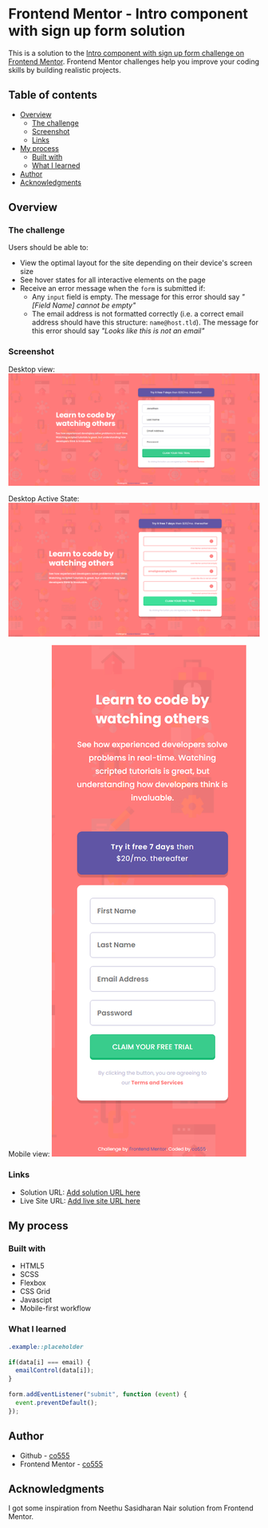 # Frontend Mentor - Intro component with sign up form solution

This is a solution to the [Intro component with sign up form challenge on Frontend Mentor](https://www.frontendmentor.io/challenges/intro-component-with-signup-form-5cf91bd49edda32581d28fd1). Frontend Mentor challenges help you improve your coding skills by building realistic projects. 

## Table of contents

- [Overview](#overview)
  - [The challenge](#the-challenge)
  - [Screenshot](#screenshot)
  - [Links](#links)
- [My process](#my-process)
  - [Built with](#built-with)
  - [What I learned](#what-i-learned)
- [Author](#author)
- [Acknowledgments](#acknowledgments)

## Overview

### The challenge

Users should be able to:

- View the optimal layout for the site depending on their device's screen size
- See hover states for all interactive elements on the page
- Receive an error message when the `form` is submitted if:
  - Any `input` field is empty. The message for this error should say *"[Field Name] cannot be empty"*
  - The email address is not formatted correctly (i.e. a correct email address should have this structure: `name@host.tld`). The message for this error should say *"Looks like this is not an email"*

### Screenshot

Desktop view:
![](./design/co555_intro-component-with-signup-form_desktop.png)

Desktop Active State:
![](./design/co555_intro-component-with-signup-form_active-desktop.png)

Mobile view:
![](./design/co555_intro-component-with-signup-form_mobile.png)



### Links

- Solution URL: [Add solution URL here](https://your-solution-url.com)
- Live Site URL: [Add live site URL here](https://your-live-site-url.com)


## My process

### Built with

- HTML5
- SCSS
- Flexbox
- CSS Grid
- Javascipt
- Mobile-first workflow

### What I learned

```css
.example::placeholder
```
```js
if(data[i] === email) {
  emailControl(data[i]);
}
```
```js
form.addEventListener("submit", function (event) {
  event.preventDefault();
});
```

## Author

- Github - [co555](https://github.com/co555)
- Frontend Mentor - [co555](https://www.frontendmentor.io/profile/co555)

## Acknowledgments

I got some inspiration from Neethu Sasidharan Nair solution from Frontend Mentor.

